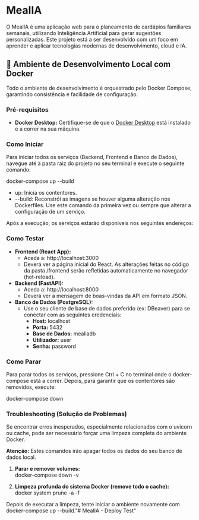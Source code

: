 # **MealIA**

O MealIA é uma aplicação web para o planeamento de cardápios familiares semanais, utilizando Inteligência Artificial para gerar sugestões personalizadas. Este projeto está a ser desenvolvido com um foco em aprender e aplicar tecnologias modernas de desenvolvimento, cloud e IA.

## **🚀 Ambiente de Desenvolvimento Local com Docker**

Todo o ambiente de desenvolvimento é orquestrado pelo Docker Compose, garantindo consistência e facilidade de configuração.

### **Pré-requisitos**

* **Docker Desktop:** Certifique-se de que o [Docker Desktop](https://www.docker.com/products/docker-desktop/) está instalado e a correr na sua máquina.

### **Como Iniciar**

Para iniciar todos os serviços (Backend, Frontend e Banco de Dados), navegue até à pasta raiz do projeto no seu terminal e execute o seguinte comando:

docker-compose up \--build

* up: Inicia os contentores.  
* \--build: Reconstrói as imagens se houver alguma alteração nos Dockerfiles. Use este comando da primeira vez ou sempre que alterar a configuração de um serviço.

Após a execução, os serviços estarão disponíveis nos seguintes endereços:

### **Como Testar**

* **Frontend (React App):**  
  * Aceda a: http://localhost:3000  
  * Deverá ver a página inicial do React. As alterações feitas no código da pasta /frontend serão refletidas automaticamente no navegador (hot-reload).  
* **Backend (FastAPI):**  
  * Aceda a: http://localhost:8000  
  * Deverá ver a mensagem de boas-vindas da API em formato JSON.  
* **Banco de Dados (PostgreSQL):**  
  * Use o seu cliente de base de dados preferido (ex: DBeaver) para se conectar com as seguintes credenciais:  
    * **Host:** localhost  
    * **Porta:** 5432  
    * **Base de Dados:** mealiadb  
    * **Utilizador:** user  
    * **Senha:** password

### **Como Parar**

Para parar todos os serviços, pressione Ctrl \+ C no terminal onde o docker-compose está a correr. Depois, para garantir que os contentores são removidos, execute:

docker-compose down

### **Troubleshooting (Solução de Problemas)**

Se encontrar erros inesperados, especialmente relacionados com o uvicorn ou cache, pode ser necessário forçar uma limpeza completa do ambiente Docker.

**Atenção:** Estes comandos irão apagar todos os dados do seu banco de dados local.

1. **Parar e remover volumes:**  
   docker-compose down \-v

2. **Limpeza profunda do sistema Docker (remove todo o cache):**  
   docker system prune \-a \-f

Depois de executar a limpeza, tente iniciar o ambiente novamente com docker-compose up \--build."# MealIA - Deploy Test" 
